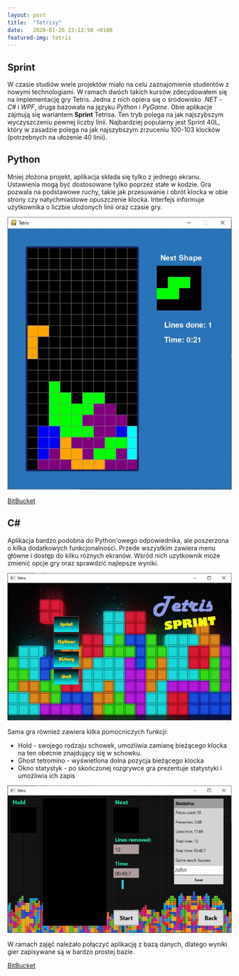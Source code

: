 ```yaml
---
layout: post
title:  "Tetrisy"
date:   2020-01-26 23:12:50 +0100
featured-img: tetris
---
```

## Sprint
W czasie studiów wiele projektów miało na celu zaznajomienie studentów z nowymi technologiami. W ramach dwóch takich kursów zdecydowałem się na implementację gry Tetris. Jedna z nich opiera się o środowisko *.NET* - *C#* i *WPF*, druga bazowała na języku *Python* i *PyGame*.
Obie aplikacje zajmują się wariantem **Sprint** Tetrisa. Ten tryb polega na jak najszybszym wyczyszczeniu pewnej liczby linii. Najbardziej popularny jest Sprint 40L, który w zasadzie polega na jak najszybszym zrzuceniu 100-103 klocków (potrzebnych na ułożenie 40 linii).

## Python
Mniej złożona projekt, aplikacja składa się tylko z jednego ekranu. Ustawienia mogą być dostosowane tylko poprzez stałe w kodzie. Gra pozwala na podstawowe ruchy, takie jak przesuwanie i obrót klocka w obie strony czy natychmiastowe opuszczenie klocka. Interfejs informuje użytkownika o liczbie ułożonych linii oraz czasie gry.

![](https://raw.githubusercontent.com/jacekbla/jacekbla.github.io/master/assets/img/posts/content/tetris/python.jpg)

[BitBucket](https://bitbucket.org/jacekbla/python_tetris)

## C#
Aplikacja bardzo podobna do Python'owego odpowiednika, ale poszerzona o kilka dodatkowych funkcjonalności. Przede wszystkim zawiera menu główne i dostęp do kilku różnych ekranów. Wśród nich uzytkownik może zmienić opcje gry oraz sprawdzić najlepsze wyniki. 

![](https://raw.githubusercontent.com/jacekbla/jacekbla.github.io/master/assets/img/posts/content/tetris/menu.jpg)

Sama gra również zawiera kilka pomocniczych funkcji: 
- Hold - swojego rodzaju schowek, umożliwia zamianę bieżącego klocka na ten obecnie znajdujący się w schowku.
- Ghost tetromino - wyświetlona dolna pozycja bieżącego klocka
- Okno statystyk - po skończonej rozgrywce gra prezentuje statystyki i umożliwia ich zapis

![](https://raw.githubusercontent.com/jacekbla/jacekbla.github.io/master/assets/img/posts/content/tetris/stats.jpg)

W ramach zajęć należało połączyć aplikację z bazą danych, dlatego wyniki gier zapisywane są w bardzo prostej bazie.

[BitBucket](https://bitbucket.org/jacekbla/tetris)